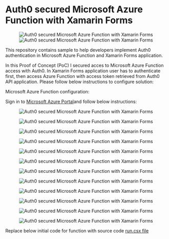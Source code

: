 
# Auth0 secured Microsoft Azure Function with Xamarin Forms
<p align="center">
<img src="https://github.com/Daniel-Krzyczkowski/MicrosoftAzure/blob/master/Auth0AzureFunction/images/XF3.PNG" alt="Auth0 secured Microsoft Azure Function with Xamarin Forms"/>
<br/>
<img src="https://github.com/Daniel-Krzyczkowski/MicrosoftAzure/blob/master/Auth0AzureFunction/images/AF3.PNG" alt="Auth0 secured Microsoft Azure Function with Xamarin Forms"/>
</p>

This repository contains sample to help developers implement Auth0 authentication in Microsoft Azure Function and Xamarin Forms application.

In this Proof of Concept (PoC) I secured acces to Microsoft Azure Function access with Auth0. In Xamarin Forms application user has to authenticate first, then access Azure Function with access token retrieved from Auth0 API application.
Please follow below instructions to configure solution:

Microsoft Azure Function configuration:

Sign in to [Microsoft Azure Portal](https://portal.azure.com)and follow below instructions:


<p align="center">
<img src="https://github.com/Daniel-Krzyczkowski/MicrosoftAzure/blob/master/Auth0AzureFunction/images/AF1.PNG" alt="Auth0 secured Microsoft Azure Function with Xamarin Forms"/>
</p>

<p align="center">
<img src="https://github.com/Daniel-Krzyczkowski/MicrosoftAzure/blob/master/Auth0AzureFunction/images/AF2.PNG" alt="Auth0 secured Microsoft Azure Function with Xamarin Forms"/>
</p>

<p align="center">
<img src="https://github.com/Daniel-Krzyczkowski/MicrosoftAzure/blob/master/Auth0AzureFunction/images/AF3.PNG" alt="Auth0 secured Microsoft Azure Function with Xamarin Forms"/>
</p>

<p align="center">
<img src="https://github.com/Daniel-Krzyczkowski/MicrosoftAzure/blob/master/Auth0AzureFunction/images/AF3.PNG" alt="Auth0 secured Microsoft Azure Function with Xamarin Forms"/>
</p>

<p align="center">
<img src="https://github.com/Daniel-Krzyczkowski/MicrosoftAzure/blob/master/Auth0AzureFunction/images/AF4.PNG" alt="Auth0 secured Microsoft Azure Function with Xamarin Forms"/>
</p>

<p align="center">
<img src="https://github.com/Daniel-Krzyczkowski/MicrosoftAzure/blob/master/Auth0AzureFunction/images/AF5.PNG" alt="Auth0 secured Microsoft Azure Function with Xamarin Forms"/>
</p>


<p align="center">
<img src="https://github.com/Daniel-Krzyczkowski/MicrosoftAzure/blob/master/Auth0AzureFunction/images/AF6.PNG" alt="Auth0 secured Microsoft Azure Function with Xamarin Forms"/>
</p>


<p align="center">
<img src="https://github.com/Daniel-Krzyczkowski/MicrosoftAzure/blob/master/Auth0AzureFunction/images/AF7.PNG" alt="Auth0 secured Microsoft Azure Function with Xamarin Forms"/>
</p>

<p align="center">
<img src="https://github.com/Daniel-Krzyczkowski/MicrosoftAzure/blob/master/Auth0AzureFunction/images/AF8.PNG" alt="Auth0 secured Microsoft Azure Function with Xamarin Forms"/>
</p>

<p align="center">
<img src="https://github.com/Daniel-Krzyczkowski/MicrosoftAzure/blob/master/Auth0AzureFunction/images/AF9.PNG" alt="Auth0 secured Microsoft Azure Function with Xamarin Forms"/>
</p>

<p align="center">
<img src="https://github.com/Daniel-Krzyczkowski/MicrosoftAzure/blob/master/Auth0AzureFunction/images/AF10.PNG" alt="Auth0 secured Microsoft Azure Function with Xamarin Forms"/>
</p>


<p align="center">
<img src="https://github.com/Daniel-Krzyczkowski/MicrosoftAzure/blob/master/Auth0AzureFunction/images/AF11.PNG" alt="Auth0 secured Microsoft Azure Function with Xamarin Forms"/>
</p>

Replace below initial code for function with source code [run.csx file](https://github.com/Daniel-Krzyczkowski/MicrosoftAzure/blob/master/Auth0AzureFunction/run.csx)
